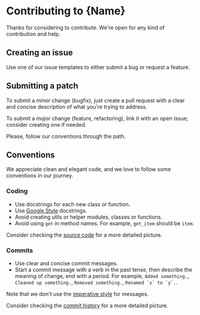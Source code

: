 # Contributing to {Name}

Thanks for considering to contribute.
We're open for any kind of contribution and help.

## Creating an issue
Use one of our issue templates to either submit a bug or request a feature.

## Submitting a patch
To submit a _minor_ change (bugfix), just create a pull request with a clear and concise description of what you're trying to address.

To submit a _major_ change (feature, refactoring), link it with an open issue; consider creating one if needed.

Please, follow our conventions through the path.

## Conventions

We appreciate clean and elegant code, and we love to follow some conventions in our journey.

### Coding
- Use docstrings for each new class or function.
- Use [Google Style](https://sphinxcontrib-napoleon.readthedocs.io/en/latest/example_google.html) docstrings.
- Avoid creating utils or helper modules, classes or functions.
- Avoid using `get` in method names. For example, `get_item` should be `item`.


Consider checking the [source code](https://github.com/candy-kingdom/cli/blob/develop/candies/cli/cli.py) for a more detailed picture. 

### Commits
- Use clear and concise commit messages.
- Start a commit message with a verb in the past tense, then describe the meaning of change, end with a period. For example, `Added something.`, `Cleaned up something.`, `Removed something.`, ``Renamed `x` to `y`.``.

Note that we don't use the [imperative style](https://git.kernel.org/pub/scm/git/git.git/tree/Documentation/SubmittingPatches?id=HEAD#n133) for messages.

Consider checking the [commit history](https://github.com/candy-kingdom/cli/commits/develop) for a more detailed picture.
